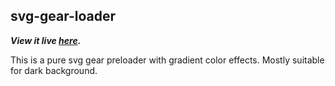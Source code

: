 ## svg-gear-loader 
***View it live [here](https://dubey-tech.github.io/svg-gear-loader/).***

This is a pure svg gear preloader with gradient color effects.
Mostly suitable for dark background.
